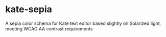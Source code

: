 # kate-sepia
A sepia color schema for Kate text editor based slightly on Solarized light, meeting WCAG AA contrast requirements
